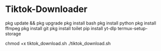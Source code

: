 # Tiktok-Downloader
pkg update && pkg upgrade
pkg install bash
pkg install python
pkg install ffmpeg
pkg install git
pkg install toilet
pip install yt-dlp
termux-setup-storage

chmod +x tiktok_download.sh
./tiktok_download.sh

